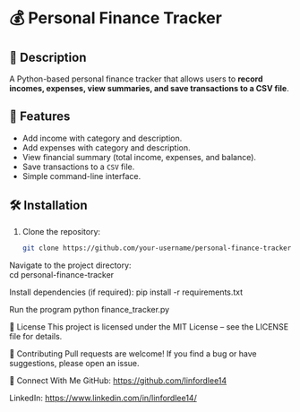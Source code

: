 # 💰 Personal Finance Tracker

## 📌 Description
A Python-based personal finance tracker that allows users to **record incomes, expenses, view summaries, and save transactions to a CSV file**.

## 🚀 Features
- Add income with category and description.
- Add expenses with category and description.
- View financial summary (total income, expenses, and balance).
- Save transactions to a `CSV` file.
- Simple command-line interface.

## 🛠️ Installation
1. Clone the repository:
   ```sh
   git clone https://github.com/your-username/personal-finance-tracker.git

Navigate to the project directory:   
cd personal-finance-tracker

Install dependencies (if required):
pip install -r requirements.txt

Run the program
python finance_tracker.py

📄 License
This project is licensed under the MIT License – see the LICENSE file for details.

🤝 Contributing
Pull requests are welcome! If you find a bug or have suggestions, please open an issue.

📢 Connect With Me
GitHub: https://github.com/linfordlee14

LinkedIn: https://www.linkedin.com/in/linfordlee14/


